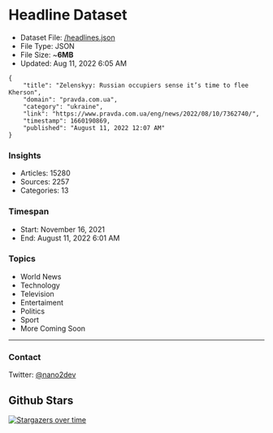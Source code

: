 # Headline Dataset

- Dataset File: [/headlines.json](https://raw.githubusercontent.com/fwd/news/master/headlines.json) 
- File Type: JSON
- File Size: ~**6MB**
- Updated: Aug 11, 2022 6:05 AM

```
{
    "title": "Zelenskyy: Russian occupiers sense it’s time to flee Kherson",
    "domain": "pravda.com.ua",
    "category": "ukraine",
    "link": "https://www.pravda.com.ua/eng/news/2022/08/10/7362740/",
    "timestamp": 1660190869,
    "published": "August 11, 2022 12:07 AM"
}
```

### Insights

- Articles: 15280
- Sources: 2257
- Categories: 13

### Timespan

- Start: November 16, 2021
- End: August 11, 2022 6:01 AM

### Topics

- World News
- Technology
- Television
- Entertaiment
- Politics
- Sport
- More Coming Soon

---

### Contact 

Twitter: [@nano2dev](https://twitter.com/nano2dev)

## Github Stars

[![Stargazers over time](https://starchart.cc/fwd/news.svg)](https://starchart.cc/fwd/news)
	